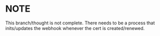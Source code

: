# NOTE

This branch/thought is not complete. There needs to be a process that inits/updates the webhook whenever the cert is created/renewed. 
